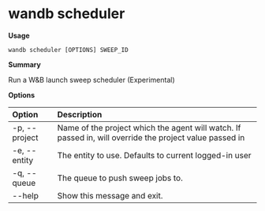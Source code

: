# wandb scheduler

**Usage**

`wandb scheduler [OPTIONS] SWEEP_ID`

**Summary**

Run a W&B launch sweep scheduler (Experimental)

**Options**

| **Option** | **Description** |
| :--- | :--- |
| -p, --project | Name of the project which the agent will watch. If   passed in, will override the project value passed in |
| -e, --entity | The entity to use. Defaults to current logged-in user |
| -q, --queue | The queue to push sweep jobs to. |
| --help | Show this message and exit. |

